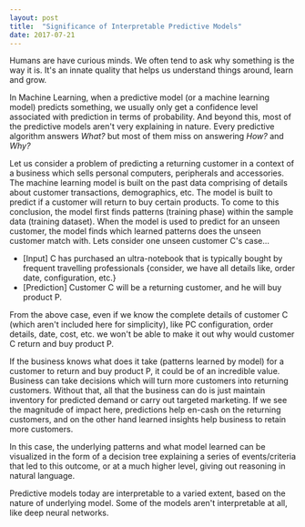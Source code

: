```yaml
---
layout: post
title:  "Significance of Interpretable Predictive Models"
date: 2017-07-21
---
```

Humans are have curious minds. We often tend to ask why something is the way it is. It's an innate quality that helps us understand things around, learn and grow.

In Machine Learning, when a predictive model (or a machine learning model) predicts something, we usually only get a confidence level associated with prediction in terms of probability. And beyond this, most of the predictive models aren't very explaining in nature. Every predictive algorithm answers _What?_ but most of them miss on answering _How?_ and _Why?_

Let us consider a problem of predicting a returning customer in a context of a business which sells personal computers, peripherals and accessories. The machine learning model is built on the past data comprising of details about customer transactions, demographics, etc. The model is built to predict if a customer will return to buy certain products. To come to this conclusion, the model first finds patterns (training phase) within the sample data (training dataset). When the model is used to predict for an unseen customer, the model finds which learned patterns does the unseen customer match with. Lets consider one unseen customer C's case...

* [Input] C has purchased an ultra-notebook that is typically bought by frequent travelling professionals {consider, we have all details like, order date, configuration, etc.}
* [Prediction] Customer C will be a returning customer, and he will buy product P.

From the above case, even if we know the complete details of customer C (which aren't included here for simplicity), like PC configuration, order details, date, cost, etc. we won't be able to make it out why would customer C return and buy product P.

If the business knows what does it take (patterns learned by model) for a customer to return and buy product P, it could be of an incredible value. Business can take decisions which will turn more customers into returning customers. Without that, all that the business can do is just maintain inventory for predicted demand or carry out targeted marketing. If we see the magnitude of impact here, predictions help en-cash on the returning customers, and on the other hand learned insights help business to retain more customers.

In this case, the underlying patterns and what model learned can be visualized in the form of a decision tree explaining a series of events/criteria that led to this outcome, or at a much higher level, giving out reasoning in natural language. 

Predictive models today are interpretable to a varied extent, based on the nature of underlying model. Some of the models aren't interpretable at all, like deep neural networks.
